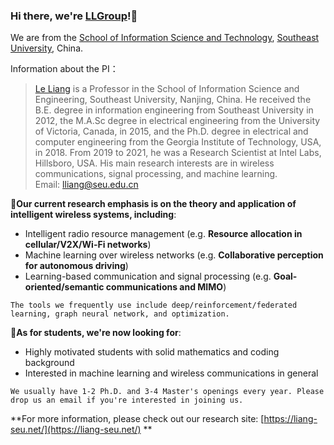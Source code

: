 ### Hi there, we're [LLGroup](https://liang-seu.net/)!:wave:
We are from the [School of Information Science and Technology](https://radio.seu.edu.cn/main.htm), [Southeast University](https://www.seu.edu.cn/), China.

Information about the PI：

> [Le Liang](https://radio.seu.edu.cn/2021/0611/c19937a374738/page.htm) is a Professor in the School of Information Science and Engineering, Southeast University, Nanjing, China. He received the B.E. degree in information engineering from Southeast University in 2012, the M.A.Sc degree in electrical engineering from the University of Victoria, Canada, in 2015, and the Ph.D. degree in electrical and computer engineering from the Georgia Institute of Technology, USA, in 2018. From 2019 to 2021, he was a Research Scientist at Intel Labs, Hillsboro, USA. His main research interests are in wireless communications, signal processing, and machine learning.<br>Email: lliang@seu.edu.cn

🚖**Our current research emphasis is on the theory and application of intelligent wireless systems, including**:

- Intelligent radio resource management (e.g. **Resource allocation in cellular/V2X/Wi-Fi networks**)
- Machine learning over wireless networks (e.g. **Collaborative perception for autonomous driving**)
- Learning-based communication and signal processing (e.g. **Goal-oriented/semantic communications and MIMO**)

```
The tools we frequently use include deep/reinforcement/federated learning, graph neural network, and optimization.
```

📣**As for students, we're now looking for**:
- Highly motivated students with solid mathematics and coding background
- Interested in machine learning and wireless communications in general

```
We usually have 1-2 Ph.D. and 3-4 Master's openings every year. Please drop us an email if you're interested in joining us.
```
**For more information, please check out our research site: [https://liang-seu.net/](https://liang-seu.net/)
**
